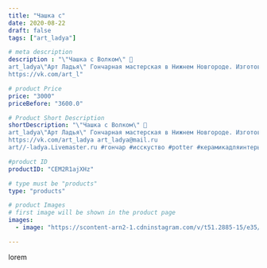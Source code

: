 ```yaml
---
title: "Чашка с"
date: 2020-08-22
draft: false
tags: ["art_ladya"]

# meta description
description : "\"Чашка с Волком\" 🐺 
art_ladya\"Арт Ладья\" Гончарная мастерская в Нижнем Новгороде. Изготовление керамики и мастер//-классы по обучению. 
https://vk.com/art_l"

# product Price
price: "3000"
priceBefore: "3600.0"

# Product Short Description
shortDescription: "\"Чашка с Волком\" 🐺 
art_ladya\"Арт Ладья\" Гончарная мастерская в Нижнем Новгороде. Изготовление керамики и мастер//-классы по обучению. 
https://vk.com/art_ladya art_ladya@mail.ru 
art//-ladya.Livemaster.ru #гончар #исскуство #potter #керамикадляинтерьера #керамикаручнаяработа #гончарнаямастерская #керамиканазаказ #handmade #посудаизглины #керамика #гончарнаяпосуда #эксклюзивнаякерамика #dishes #decor #ceramicar #mug #claygoods #tankard #earthenware #ceramic #lupus #wolf #кружка #magic #волк #ceramicart #pint #clay #авторскаякерамика"

#product ID
productID: "CEM2R1ajXHz"

# type must be "products"
type: "products"

# product Images
# first image will be shown in the product page
images:
  - image: "https://scontent-arn2-1.cdninstagram.com/v/t51.2885-15/e35/118075065_348490266153223_7863790754249895342_n.jpg?tp=1&_nc_ht=scontent-arn2-1.cdninstagram.com&_nc_cat=107&_nc_ohc=Ed8ffvSeRoUAX_XX9Nd&ccb=7-4&oh=494c9f5603e0cff669c63d586238d4b9&oe=608569BA&_nc_sid=86f79a&ig_cache_key=MjM4MTUxNzAyMzA2ODY0NzkyMw%3D%3D.2-ccb7-4"

---
```

lorem
